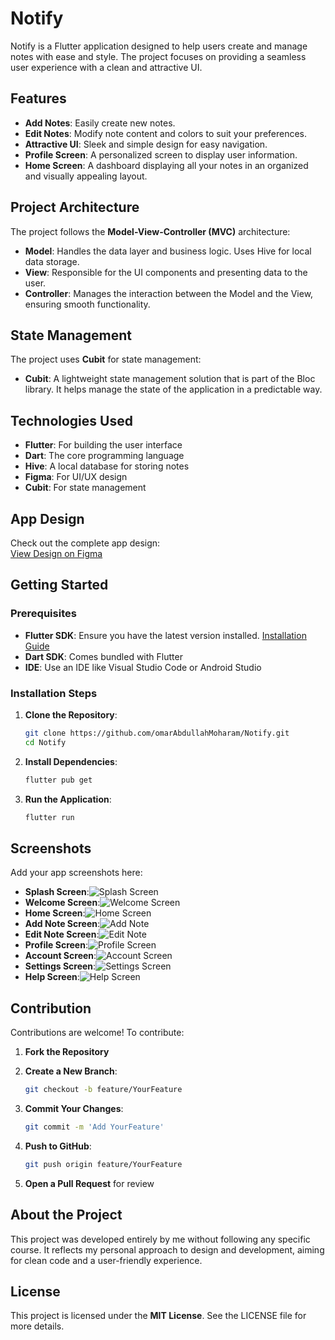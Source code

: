 # Notify

Notify is a Flutter application designed to help users create and manage notes with ease and style. The project focuses on providing a seamless user experience with a clean and attractive UI.

## Features

- **Add Notes**: Easily create new notes.
- **Edit Notes**: Modify note content and colors to suit your preferences.
- **Attractive UI**: Sleek and simple design for easy navigation.
- **Profile Screen**: A personalized screen to display user information.
- **Home Screen**: A dashboard displaying all your notes in an organized and visually appealing layout.

## Project Architecture

The project follows the **Model-View-Controller (MVC)** architecture:

- **Model**: Handles the data layer and business logic. Uses Hive for local data storage.
- **View**: Responsible for the UI components and presenting data to the user.
- **Controller**: Manages the interaction between the Model and the View, ensuring smooth functionality.

## State Management

The project uses **Cubit** for state management:

- **Cubit**: A lightweight state management solution that is part of the Bloc library. It helps manage the state of the application in a predictable way.

## Technologies Used

- **Flutter**: For building the user interface
- **Dart**: The core programming language
- **Hive**: A local database for storing notes
- **Figma**: For UI/UX design
- **Cubit**: For state management

## App Design

Check out the complete app design:  
[View Design on Figma](https://www.figma.com/design/rVyIml5y6m3W11At6xVwNZ/Notes-App-(Community)?m=auto&t=bQFqtKLK45Jf07vn-6)

## Getting Started

### Prerequisites

- **Flutter SDK**: Ensure you have the latest version installed. [Installation Guide](https://flutter.dev/docs/get-started/install)
- **Dart SDK**: Comes bundled with Flutter
- **IDE**: Use an IDE like Visual Studio Code or Android Studio

### Installation Steps

1. **Clone the Repository**:
   ```sh
   git clone https://github.com/omarAbdullahMoharam/Notify.git
   cd Notify
   ```

2. **Install Dependencies**:
   ```sh
   flutter pub get
   ```

3. **Run the Application**:
   ```sh
   flutter run
   ```

## Screenshots

Add your app screenshots here:

- **Splash Screen**:![Splash Screen](Splash.jpg)
- **Welcome Screen**:![Welcome Screen](Welcome.jpg)
- **Home Screen**:![Home Screen](Home.jpg)
- **Add Note Screen**:![Add Note](Add_Note.jpg)
- **Edit Note Screen**:![Edit Note](Edit_Note.jpg)
- **Profile Screen**:![Profile Screen](Profile.jpg)
- **Account Screen**:![Account Screen](Account.jpg)
- **Settings Screen**:![Settings Screen](Settings.jpg)
- **Help Screen**:![Help Screen](Help.jpg)


## Contribution

Contributions are welcome! To contribute:

1. **Fork the Repository**
2. **Create a New Branch**:
   ```sh
   git checkout -b feature/YourFeature
   ```

3. **Commit Your Changes**:
   ```sh
   git commit -m 'Add YourFeature'
   ```

4. **Push to GitHub**:
   ```sh
   git push origin feature/YourFeature
   ```

5. **Open a Pull Request** for review

## About the Project

This project was developed entirely by me without following any specific course. It reflects my personal approach to design and development, aiming for clean code and a user-friendly experience.

## License

This project is licensed under the **MIT License**. See the LICENSE file for more details.
